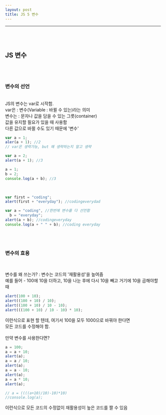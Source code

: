 ```yaml
---
layout: post
title: JS 5 변수
---
```


---

<br><br>

## JS 변수

<br><br>

### 변수의 선언

<br>
JS의 변수는 var로 시작함. <br>
var은 : 변수(Variable : 바뀔 수 있는)라는 의미<br>
변수는 : 문자나 값을 담을 수 있는 그릇(container)<br>
값을 유지할 필요가 있을 때 사용함 <br>
다른 값으로 바뀔 수도 있기 때문에 '변수'<br>

```javascript
var a = 1;
aler(a + 1); //2
// var은 생략가능, but 왜 생략하는지 알고 생략

var a = 2;
alert(a + 1); //3

a = 1;
b = 2;
console.log(a + b); //3
```

<br>

```javascript
var first = "coding";
alert(first + "everyday"); //codingeverydad

var a = "coding", //한번에 변수를 다 선언함
  b = "everyday";
alert(a + b); //codingeveryday
console.log(a + " " + b); //coding everyday
```

<br><br>

### 변수의 효용

<br>

변수를 왜 쓰는가? : 변수는 코드의 '재활용성'을 높여줌<br>
예를 들어 - 100에 10을 더하고, 10을 나눈 후에 다시 10을 빼고 거기에 10을 곱해야할 때

```javascript
alert(100 + 10);
alert((100 + 10) / 10);
alert((100 + 10) / 10 - 10);
alert(((100 + 10) / 10 - 10) * 10);
```

이런식으로 표현 할 텐데, 여기서 100을 모두 1000으로 바꿔야 한다면<br>
모든 코드를 수정해야 함. <br>
<br>
만약 변수를 사용한다면?

```javascript
a = 100;
a = a + 10;
alert(a);
a = a / 10;
alert(a);
a = a - 10;
alert(a);
a = a * 10;
alert(a);

// a = ((((a+10)/10)-10)*10)
//console.log(a);
```

이런식으로 모든 코드의 수정없이 재활용성이 높은 코드를 짤 수 있음
